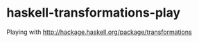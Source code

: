 haskell-transformations-play
============================

Playing with http://hackage.haskell.org/package/transformations
